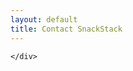```yaml
---
layout: default
title: Contact SnackStack
---
```

<div class="container">
<div class="card m-4">
  <div class="card-body p-4">

<script charset="utf-8" type="text/javascript" src="//js.hsforms.net/forms/embed/v2.js"></script>
<script>
  hbspt.forms.create({
    region: "na1",
    portalId: "40220973",
    formId: "00bde17b-44e8-4fd6-a5fd-7af1344fcbe5"
  });
</script>
    </div>
  </div>
</div>